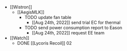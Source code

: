 - [[Wistron]]
	- [[AegisMLK]]
		- TODO update fan table
			- [[Aug 24th, 2022]] send trial EC for thermal
		- TODO send power consumption report to Eason
			- [[Aug 24th, 2022]] request EE team
- [[Watch]]
	- DONE [[Lycoris Recoil]] 02